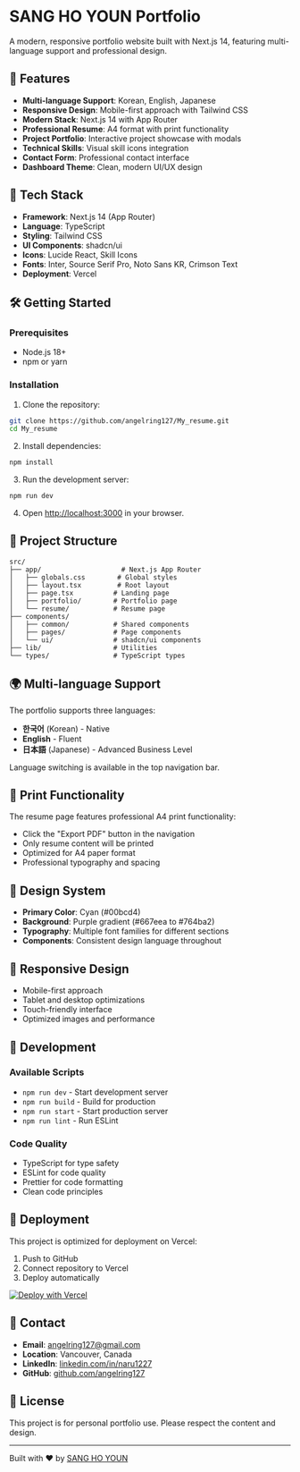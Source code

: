 # SANG HO YOUN Portfolio

A modern, responsive portfolio website built with Next.js 14, featuring multi-language support and professional design.

## 🌟 Features

- **Multi-language Support**: Korean, English, Japanese
- **Responsive Design**: Mobile-first approach with Tailwind CSS
- **Modern Stack**: Next.js 14 with App Router
- **Professional Resume**: A4 format with print functionality
- **Project Portfolio**: Interactive project showcase with modals
- **Technical Skills**: Visual skill icons integration
- **Contact Form**: Professional contact interface
- **Dashboard Theme**: Clean, modern UI/UX design

## 🚀 Tech Stack

- **Framework**: Next.js 14 (App Router)
- **Language**: TypeScript
- **Styling**: Tailwind CSS
- **UI Components**: shadcn/ui
- **Icons**: Lucide React, Skill Icons
- **Fonts**: Inter, Source Serif Pro, Noto Sans KR, Crimson Text
- **Deployment**: Vercel

## 🛠️ Getting Started

### Prerequisites

- Node.js 18+ 
- npm or yarn

### Installation

1. Clone the repository:
```bash
git clone https://github.com/angelring127/My_resume.git
cd My_resume
```

2. Install dependencies:
```bash
npm install
```

3. Run the development server:
```bash
npm run dev
```

4. Open [http://localhost:3000](http://localhost:3000) in your browser.

## 📁 Project Structure

```
src/
├── app/                    # Next.js App Router
│   ├── globals.css        # Global styles
│   ├── layout.tsx         # Root layout
│   ├── page.tsx          # Landing page
│   ├── portfolio/        # Portfolio page
│   └── resume/           # Resume page
├── components/
│   ├── common/           # Shared components
│   ├── pages/            # Page components
│   └── ui/               # shadcn/ui components
├── lib/                  # Utilities
└── types/                # TypeScript types
```

## 🌍 Multi-language Support

The portfolio supports three languages:
- **한국어** (Korean) - Native
- **English** - Fluent
- **日本語** (Japanese) - Advanced Business Level

Language switching is available in the top navigation bar.

## 📄 Print Functionality

The resume page features professional A4 print functionality:
- Click the "Export PDF" button in the navigation
- Only resume content will be printed
- Optimized for A4 paper format
- Professional typography and spacing

## 🎨 Design System

- **Primary Color**: Cyan (#00bcd4)
- **Background**: Purple gradient (#667eea to #764ba2)
- **Typography**: Multiple font families for different sections
- **Components**: Consistent design language throughout

## 📱 Responsive Design

- Mobile-first approach
- Tablet and desktop optimizations
- Touch-friendly interface
- Optimized images and performance

## 🔧 Development

### Available Scripts

- `npm run dev` - Start development server
- `npm run build` - Build for production
- `npm run start` - Start production server
- `npm run lint` - Run ESLint

### Code Quality

- TypeScript for type safety
- ESLint for code quality
- Prettier for code formatting
- Clean code principles

## 🚀 Deployment

This project is optimized for deployment on Vercel:

1. Push to GitHub
2. Connect repository to Vercel
3. Deploy automatically

[![Deploy with Vercel](https://vercel.com/button)](https://vercel.com/new/clone?repository-url=https://github.com/angelring127/My_resume)

## 📧 Contact

- **Email**: angelring127@gmail.com
- **Location**: Vancouver, Canada
- **LinkedIn**: [linkedin.com/in/naru1227](https://linkedin.com/in/naru1227)
- **GitHub**: [github.com/angelring127](https://github.com/angelring127)

## 📄 License

This project is for personal portfolio use. Please respect the content and design.

---

Built with ❤️ by [SANG HO YOUN](https://github.com/angelring127)